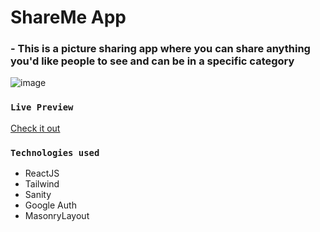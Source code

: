 # ShareMe App 

### - This is a picture sharing app where you can share anything you'd like people to see and can be in a specific category

![image](https://user-images.githubusercontent.com/87276390/218969534-50fb5df9-af34-4653-abae-38703ce8fb96.png)


### `Live Preview`

  [Check it out](https://sharemesnx.netlify.app/)

### `Technologies used`
  - ReactJS
  - Tailwind
  - Sanity
  - Google Auth
  - MasonryLayout
  
